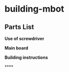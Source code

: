 # building-mbot

## Parts List

**Use of screwdriver**

**Main board**

**Building instructions**

\*\*\*\*

